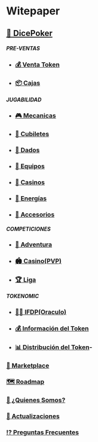 # Witepaper

## [🎲 DicePoker](/presentation.md)

##### **PRE-VENTAS**

- ### [💰 Venta Token](/ventatoken.md)

- ### [📦 Cajas](/box.md)

##### **JUGABILIDAD**

- ### [🎮 Mecanicas](/gameplay.md)

- ### [🥃 Cubiletes](/dicecup.md)

- ### [🎲 Dados](/box.md)

- ### [💎 Equipos](/box.md)

- ### [🎰 Casinos](/diceroom.md)

- ### [🔋 Energías](/box.md)

- ### [🧩 Accesorios](/box.md)

##### **COMPETICIONES**

- ### [🤜 Adventura](/box.md)

- ### [🏟 Casino(PVP)](/pvp.md)

- ### [🏆 Liga](/box.md)

##### **TOKENOMIC**

- ### [👮🏻 IFDP(Oraculo)](/oracle.md)

- ### [💰 Información del Token](/infotoken.md)

- ### [📊 Distribución del Token](/distributiontoken.md)-

### [🏬 Marketplace](/marketplace.md)

### [🗺 Roadmap](/box.md)

### [👥 ¿Quienes Somos?](/box.md)

### [🔄 Actualizaciones](/actualization.md)

### [⁉️ Preguntas Frecuentes](/faqs.md)
